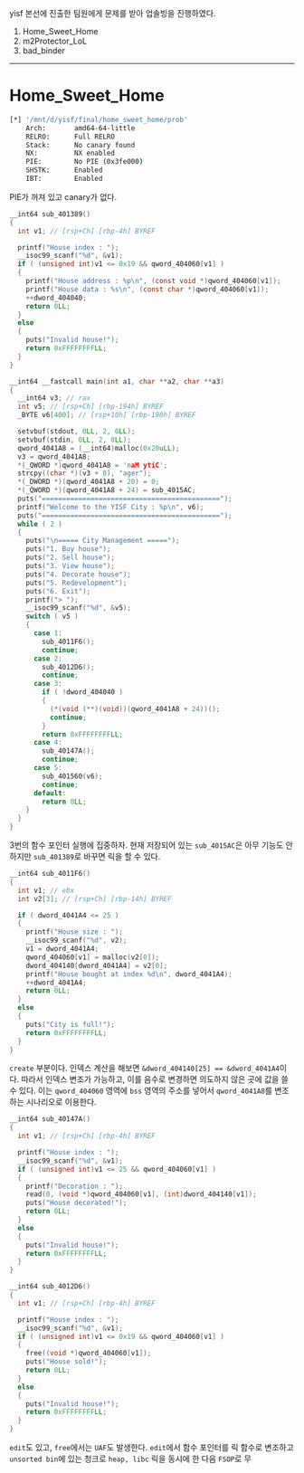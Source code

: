 yisf 본선에 진출한 팀원에게 문제를 받아 업솔빙을 진행하였다.

1. Home_Sweet_Home
2. m2Protector_LoL
3. bad_binder

---
# Home_Sweet_Home

```bash
[*] '/mnt/d/yisf/final/home_sweet_home/prob'
    Arch:       amd64-64-little
    RELRO:      Full RELRO
    Stack:      No canary found
    NX:         NX enabled
    PIE:        No PIE (0x3fe000)
    SHSTK:      Enabled
    IBT:        Enabled
```

PIE가 꺼져 있고 canary가 없다.

```c
__int64 sub_401389()
{
  int v1; // [rsp+Ch] [rbp-4h] BYREF

  printf("House index : ");
  __isoc99_scanf("%d", &v1);
  if ( (unsigned int)v1 <= 0x19 && qword_404060[v1] )
  {
    printf("House address : %p\n", (const void *)qword_404060[v1]);
    printf("House data : %s\n", (const char *)qword_404060[v1]);
    ++dword_404040;
    return 0LL;
  }
  else
  {
    puts("Invalid house!");
    return 0xFFFFFFFFLL;
  }
}

__int64 __fastcall main(int a1, char **a2, char **a3)
{
  __int64 v3; // rax
  int v5; // [rsp+Ch] [rbp-194h] BYREF
  _BYTE v6[400]; // [rsp+10h] [rbp-190h] BYREF

  setvbuf(stdout, 0LL, 2, 0LL);
  setvbuf(stdin, 0LL, 2, 0LL);
  qword_4041A8 = (__int64)malloc(0x20uLL);
  v3 = qword_4041A8;
  *(_QWORD *)qword_4041A8 = 'naM ytiC';
  strcpy((char *)(v3 + 8), "ager");
  *(_DWORD *)(qword_4041A8 + 20) = 0;
  *(_QWORD *)(qword_4041A8 + 24) = sub_4015AC;
  puts("============================================");
  printf("Welcome to the YISF City : %p\n", v6);
  puts("============================================");
  while ( 2 )
  {
    puts("\n===== City Management =====");
    puts("1. Buy house");
    puts("2. Sell house");
    puts("3. View house");
    puts("4. Decorate house");
    puts("5. Redevelopment");
    puts("6. Exit");
    printf("> ");
    __isoc99_scanf("%d", &v5);
    switch ( v5 )
    {
      case 1:
        sub_4011F6();
        continue;
      case 2:
        sub_4012D6();
        continue;
      case 3:
        if ( !dword_404040 )
        {
          (*(void (**)(void))(qword_4041A8 + 24))();
          continue;
        }
        return 0xFFFFFFFFLL;
      case 4:
        sub_40147A();
        continue;
      case 5:
        sub_401560(v6);
        continue;
      default:
        return 0LL;
    }
  }
}
```

3번의 함수 포인터 실행에 집중하자. 현재 저장되어 있는 `sub_4015AC`은 아무 기능도 안 하지만 `sub_401389`로 바꾸면 릭을 할 수 있다.

```c
__int64 sub_4011F6()
{
  int v1; // ebx
  int v2[3]; // [rsp+Ch] [rbp-14h] BYREF

  if ( dword_4041A4 <= 25 )
  {
    printf("House size : ");
    __isoc99_scanf("%d", v2);
    v1 = dword_4041A4;
    qword_404060[v1] = malloc(v2[0]);
    dword_404140[dword_4041A4] = v2[0];
    printf("House bought at index %d\n", dword_4041A4);
    ++dword_4041A4;
    return 0LL;
  }
  else
  {
    puts("City is full!");
    return 0xFFFFFFFFLL;
  }
}
```

`create` 부분이다. 인덱스 계산을 해보면 `&dword_404140[25] == &dword_4041A4`이다. 따라서 인덱스 변조가 가능하고, 이를 음수로 변경하면 의도하지 않은 곳에 값을 쓸 수 있다. 이는 `qword_404060` 영역에 `bss` 영역의 주소를 넣어서 `qword_4041A8`를 변조하는 시나리오로 이용한다.

```c
__int64 sub_40147A()
{
  int v1; // [rsp+Ch] [rbp-4h] BYREF

  printf("House index : ");
  __isoc99_scanf("%d", &v1);
  if ( (unsigned int)v1 <= 25 && qword_404060[v1] )
  {
    printf("Decoration : ");
    read(0, (void *)qword_404060[v1], (int)dword_404140[v1]);
    puts("House decorated!");
    return 0LL;
  }
  else
  {
    puts("Invalid house!");
    return 0xFFFFFFFFLL;
  }
}

__int64 sub_4012D6()
{
  int v1; // [rsp+Ch] [rbp-4h] BYREF

  printf("House index : ");
  __isoc99_scanf("%d", &v1);
  if ( (unsigned int)v1 <= 0x19 && qword_404060[v1] )
  {
    free((void *)qword_404060[v1]);
    puts("House sold!");
    return 0LL;
  }
  else
  {
    puts("Invalid house!");
    return 0xFFFFFFFFLL;
  }
}
```

`edit`도 있고, `free`에서는 `UAF`도 발생한다. `edit`에서 함수 포인터를 릭 함수로 변조하고 `unsorted bin`에 있는 청크로 `heap, libc` 릭을 동시에 한 다음 `FSOP`로 무
